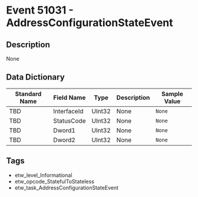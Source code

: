 # Event 51031 - AddressConfigurationStateEvent

## Description
None

## Data Dictionary
|Standard Name|Field Name|Type|Description|Sample Value|
|---|---|---|---|---|
|TBD|InterfaceId|UInt32|None|`None`|
|TBD|StatusCode|UInt32|None|`None`|
|TBD|Dword1|UInt32|None|`None`|
|TBD|Dword2|UInt32|None|`None`|

## Tags
* etw_level_Informational
* etw_opcode_StatefulToStateless
* etw_task_AddressConfigurationStateEvent